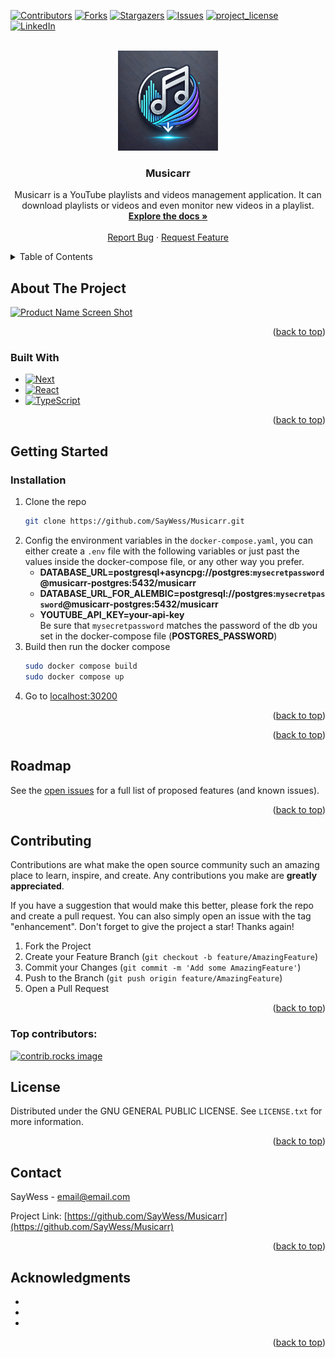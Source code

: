 <!-- Improved compatibility of back to top link: See: https://github.com/othneildrew/Best-README-Template/pull/73 -->
<a id="readme-top"></a>
<!--
*** Thanks for checking out the Best-README-Template. If you have a suggestion
*** that would make this better, please fork the repo and create a pull request
*** or simply open an issue with the tag "enhancement".
*** Don't forget to give the project a star!
*** Thanks again! Now go create something AMAZING! :D
-->



<!-- PROJECT SHIELDS -->
<!--
*** I'm using markdown "reference style" links for readability.
*** Reference links are enclosed in brackets [ ] instead of parentheses ( ).
*** See the bottom of this document for the declaration of the reference variables
*** for contributors-url, forks-url, etc. This is an optional, concise syntax you may use.
*** https://www.markdownguide.org/basic-syntax/#reference-style-links
-->
[![Contributors][contributors-shield]][contributors-url]
[![Forks][forks-shield]][forks-url]
[![Stargazers][stars-shield]][stars-url]
[![Issues][issues-shield]][issues-url]
[![project_license][license-shield]][license-url]
[![LinkedIn][linkedin-shield]][linkedin-url]



<!-- PROJECT LOGO -->
<br />
<div align="center">
  <a href="https://github.com/SayWess/Musicarr">
    <img src="images/logo.webp" alt="Logo" width="160" height="160">
  </a>

<h3 align="center">Musicarr</h3>

  <p align="center">
    Musicarr is a YouTube playlists and videos management application. It can download playlists or videos and even monitor new videos in a playlist. 
    <br />
    <a href="https://github.com/SayWess/Musicarr"><strong>Explore the docs »</strong></a>
    <br />
    <br />
    <!-- <a href="https://github.com/SayWess/Musicarr">View Demo</a> -->
    <!-- &middot; -->
    <a href="https://github.com/SayWess/Musicarr/issues/new?labels=bug&template=bug-report---.md">Report Bug</a>
    &middot;
    <a href="https://github.com/SayWess/Musicarr/issues/new?labels=enhancement&template=feature-request---.md">Request Feature</a>
  </p>
</div>



<!-- TABLE OF CONTENTS -->
<details>
  <summary>Table of Contents</summary>
  <ol>
    <li>
      <a href="#about-the-project">About The Project</a>
      <ul>
        <li><a href="#built-with">Built With</a></li>
      </ul>
    </li>
    <li>
      <a href="#getting-started">Getting Started</a>
      <ul>
        <li><a href="#prerequisites">Prerequisites</a></li>
        <li><a href="#installation">Installation</a></li>
      </ul>
    </li>
    <li><a href="#usage">Usage</a></li>
    <li><a href="#roadmap">Roadmap</a></li>
    <li><a href="#contributing">Contributing</a></li>
    <li><a href="#license">License</a></li>
    <li><a href="#contact">Contact</a></li>
    <li><a href="#acknowledgments">Acknowledgments</a></li>
  </ol>
</details>



<!-- ABOUT THE PROJECT -->
## About The Project

[![Product Name Screen Shot][product-screenshot]](https://github.com/SayWess/Musicarr)

<p align="right">(<a href="#readme-top">back to top</a>)</p>



### Built With

* [![Next][Next.js]][Next-url]
* [![React][React.js]][React-url]
* [![TypeScript][TypeScript.org]][TypeScript-url]

<p align="right">(<a href="#readme-top">back to top</a>)</p>



<!-- GETTING STARTED -->
## Getting Started

<!-- ### Prerequisites

This is an example of how to list things you need to use the software and how to install them.
* npm
  ```sh
  npm install npm@latest -g
  ``` -->

### Installation

1. Clone the repo
   ```sh
   git clone https://github.com/SayWess/Musicarr.git
   ```
2. Config the environment variables in the `docker-compose.yaml`, you can either create a `.env` file with the following variables or just past the values inside the docker-compose file, or any other way you prefer.
   - **DATABASE_URL=postgresql+asyncpg://postgres:`mysecretpassword`@musicarr-postgres:5432/musicarr**
   - **DATABASE_URL_FOR_ALEMBIC=postgresql://postgres:`mysecretpassword`@musicarr-postgres:5432/musicarr**
   - **YOUTUBE_API_KEY=your-api-key** <br/>
  Be sure that `mysecretpassword` matches the password of the db you set in the docker-compose file (**POSTGRES_PASSWORD**)
3. Build then run the docker compose
   ```bash
   sudo docker compose build
   sudo docker compose up
   ```
4. Go to [localhost:30200](http://localhost:30200)
<!-- 2. Install NPM packages
   ```sh
   npm install
   ```
1. Enter your API in `config.js`
   ```js
   const API_KEY = 'ENTER YOUR API';
   ```
2. Change git remote url to avoid accidental pushes to base project
   ```sh
   git remote set-url origin github_username/repo_name
   git remote -v # confirm the changes
   ``` -->

<p align="right">(<a href="#readme-top">back to top</a>)</p>



<!-- USAGE EXAMPLES -->
<!-- ## Usage

Use this space to show useful examples of how a project can be used. Additional screenshots, code examples and demos work well in this space. You may also link to more resources.

_For more examples, please refer to the [Documentation](https://example.com)_ -->

<p align="right">(<a href="#readme-top">back to top</a>)</p>



<!-- ROADMAP -->
## Roadmap
<!-- 
- [ ] Feature 1
- [ ] Feature 2
- [ ] Feature 3
    - [ ] Nested Feature -->

See the [open issues](https://github.com/SayWess/Musicarr/issues) for a full list of proposed features (and known issues).

<p align="right">(<a href="#readme-top">back to top</a>)</p>



<!-- CONTRIBUTING -->
## Contributing

Contributions are what make the open source community such an amazing place to learn, inspire, and create. Any contributions you make are **greatly appreciated**.

If you have a suggestion that would make this better, please fork the repo and create a pull request. You can also simply open an issue with the tag "enhancement".
Don't forget to give the project a star! Thanks again!

1. Fork the Project
2. Create your Feature Branch (`git checkout -b feature/AmazingFeature`)
3. Commit your Changes (`git commit -m 'Add some AmazingFeature'`)
4. Push to the Branch (`git push origin feature/AmazingFeature`)
5. Open a Pull Request

<p align="right">(<a href="#readme-top">back to top</a>)</p>

### Top contributors:

<a href="https://github.com/SayWess/Musicarr/graphs/contributors">
  <img src="https://contrib.rocks/image?repo=SayWess/Musicarr" alt="contrib.rocks image" />
</a>



<!-- LICENSE -->
## License

Distributed under the GNU GENERAL PUBLIC LICENSE. See `LICENSE.txt` for more information.

<p align="right">(<a href="#readme-top">back to top</a>)</p>



<!-- CONTACT -->
## Contact

<!-- SayWess - [@twitter_handle](https://twitter.com/twitter_handle) - email@email_client.com -->
SayWess - email@email.com


Project Link: [https://github.com/SayWess/Musicarr](https://github.com/SayWess/Musicarr)

<p align="right">(<a href="#readme-top">back to top</a>)</p>



<!-- ACKNOWLEDGMENTS -->
## Acknowledgments

* []()
* []()
* []()

<p align="right">(<a href="#readme-top">back to top</a>)</p>



<!-- MARKDOWN LINKS & IMAGES -->
<!-- https://www.markdownguide.org/basic-syntax/#reference-style-links -->
[contributors-shield]: https://img.shields.io/github/contributors/SayWess/Musicarr.svg?style=for-the-badge
[contributors-url]: https://github.com/SayWess/Musicarr/graphs/contributors
[forks-shield]: https://img.shields.io/github/forks/SayWess/Musicarr.svg?style=for-the-badge
[forks-url]: https://github.com/SayWess/Musicarr/network/members
[stars-shield]: https://img.shields.io/github/stars/SayWess/Musicarr.svg?style=for-the-badge
[stars-url]: https://github.com/SayWess/Musicarr/stargazers
[issues-shield]: https://img.shields.io/github/issues/SayWess/Musicarr.svg?style=for-the-badge
[issues-url]: https://github.com/SayWess/Musicarr/issues
[license-shield]: https://img.shields.io/github/license/SayWess/Musicarr.svg?style=for-the-badge
[license-url]: https://github.com/SayWess/musicarr/blob/master/LICENSE.txt
[linkedin-shield]: https://img.shields.io/badge/-LinkedIn-black.svg?style=for-the-badge&logo=linkedin&colorB=555
[linkedin-url]: https://linkedin.com/in/linkedin_username
[product-screenshot]: images/musicarr_interface.png
[Next.js]: https://img.shields.io/badge/next.js-000000?style=for-the-badge&logo=nextdotjs&logoColor=white
[Next-url]: https://nextjs.org/
[React.js]: https://img.shields.io/badge/React-20232A?style=for-the-badge&logo=react&logoColor=61DAFB
[React-url]: https://reactjs.org/
[Vue.js]: https://img.shields.io/badge/Vue.js-35495E?style=for-the-badge&logo=vuedotjs&logoColor=4FC08D
[Vue-url]: https://vuejs.org/
[Angular.io]: https://img.shields.io/badge/Angular-DD0031?style=for-the-badge&logo=angular&logoColor=white
[Angular-url]: https://angular.io/
[Svelte.dev]: https://img.shields.io/badge/Svelte-4A4A55?style=for-the-badge&logo=svelte&logoColor=FF3E00
[Svelte-url]: https://svelte.dev/
[Laravel.com]: https://img.shields.io/badge/Laravel-FF2D20?style=for-the-badge&logo=laravel&logoColor=white
[Laravel-url]: https://laravel.com
[Bootstrap.com]: https://img.shields.io/badge/Bootstrap-563D7C?style=for-the-badge&logo=bootstrap&logoColor=white
[Bootstrap-url]: https://getbootstrap.com
[JQuery.com]: https://img.shields.io/badge/jQuery-0769AD?style=for-the-badge&logo=jquery&logoColor=white
[JQuery-url]: https://jquery.com 
[TypeScript.org]: https://shields.io/badge/TypeScript-3178C6?logo=TypeScript&logoColor=FFF&style=flat-square
[TypeScript-url]: https://www.typescriptlang.org/